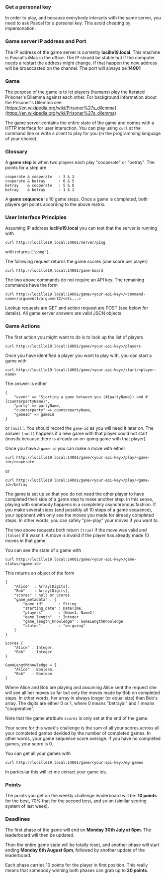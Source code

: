 ### Get a personal key

In order to play, and because everybody interacts with the same server, you need to ask Pascal for a personal key. This avoid cheating by impersonation.

### Game server IP address and Port

The IP address of the game server is currently **lucille19.local**. This machine is Pascal's iMac in the office. The IP should be stable but if the computer needs a restart the address might change. If that happen the new address will be broadcasted on the channel. The port will always be **14001**

### Game

The purpose of the game is to let players (humans) play the Iterated Prisoner's Dilemma against each other. For background information about the Prisoner's Dilemma see: [https://en.wikipedia.org/wiki/Prisoner%27s_dilemma](https://en.wikipedia.org/wiki/Prisoner%27s_dilemma)

The game server contains the entire state of the game and comes with a HTTP interface for user interaction. You can play using `curl` at the command line or write a client to play for you (in the programming language of your choice).

### Glossary

A **game step** is when two players each play "cooperate" or "betray". The points for a step are

```
cooperate & cooperate   : 3 & 3
cooperate & betray      : 0 & 5
betray    & cooperate   : 5 & 0
betray    & betray      : 1 & 1
```

A **game sequence** is 10 game steps. Once a game is completed, both players get points according to the above matrix. 

### User Interface Principles

Assuming IP address **lucille19.local** you can test that the server is running with 

```
curl http://lucille19.local:14001/server/ping
```

with returns `["pong"]`. 

The following request returns the game scores (one score per player)

```
curl http://lucille19.local:14001/game-board
```

The two above commands do not require an API key. The remaining commands have the form

```
curl http://lucille19.local:14001/game/<your-api-key>/<command-name>/argument1/argument2/<etc...>
```

Lookup requests are GET and action request are POST (see below for details). All game server answers are valid JSON objects.

### Game Actions

The first action you might want to do is to look up the list of players

```
curl http://lucille19.local:14001/game/<your-api-key>/players
```

Once you have identified a player you want to play with, you can start a game with 

```
curl http://lucille19.local:14001/game/<your-api-key>/start/<player-name>
```

The answer is either 

```
{
    "event" => "Starting a game between you (#{partyName}) and #{counterpartyName}",
    "party" => partyName,
    "cuonterparty" => counterpartyName,
    "gameId" => gameId
}
``` 

or `[null]`. You should record the `game-id` as you will need it later on. The answer `[null]` happens if a new game with that player could not start (mostly because there is already an on-going game with that player).

Once you have a `game-id` you can make a move with either

```
curl http://lucille19.local:14001/game/<your-api-key>/play/<game-id>/cooperate
```

or 

```
curl http://lucille19.local:14001/game/<your-api-key>/play/<game-id>/betray
```

The game is set up so that you do not need the other player to have completed their side of a game step to make another step. In this sense, playing with somebody happens in a completely asynchronous fashion. If you make several steps (and possibly all 10 steps of a game sequence), your opponent with only see the moves you made for already completed steps. In other words, you can safely "pre-play" your moves if you want to.

The two above requests both return `[true]` if the move was valid and `[false]` if it wasn't. A move is invalid if the player has already made 10 moves in that game.

You can see the state of a game with 

```
curl http://lucille19.local:14001/game/<your-api-key>/game-status/<game-id>
```

This returns an object of the form

```
{
    "Alice"  : Array[Digits],
    "Bob"    : Array[Digits],
    "scores" : null or Scores
    "game_metadata" : {
        "game_id"       : String
        "starting_date" : DateTime,
        "players"       : [Name1, Name2]
        "game_length"   : Integer
        "game_length_knowledge" : GameLengthKnowledge
        "status"        : "on-going"
    }
}

Scores {
    "Alice" : Integer,
    "Bob"   : Integer
}

GameLengthKnowledge = {
    "Alice" : Boolean,
    "Bob"   : Boolean
}
```

Where Alice and Bob are playing and assuming Alice sent the request she will see all her moves so far but only the moves made by Bob on completed steps. In other words, her array in always longer (or equal size) than Bob's array. The digits are either 0 or 1, where 0 means "betrayal" and 1 means "cooperative".

Note that the game attribute `scores` is only set at the end of the game.

Your score for this week's challenge is the sum of all your scores across all your completed games devided by the number of completed games. In other words, your game sequence score average. If you have no completed games, your score is 0.

You can get all your games with

```
curl http://lucille19.local:14001/game/<your-api-key>/my-games
```

In particular this will let me extract your game ids.

### Points

The points you get on the weekly challenge leaderboard will be: **10 points** for the best, 70% that for the second best, and so on (similar scoring system of last week).

### Deadlines

The first phase of the game will end on **Monday 30th July at 6pm**. The leaderboard will then be updated. 

Then the entire game state will be totally reset, and another phase will start ending **Monday 6th August 6pm**, followed by another update of the leaderboard. 

Each phase carries 10 points for the player in first position. This really means that somebody winning both phases can grab up to **20 points**. 
